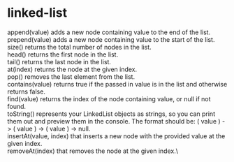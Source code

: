 # linked-list

append(value) adds a new node containing value to the end of the list.\
prepend(value) adds a new node containing value to the start of the list.\
size() returns the total number of nodes in the list.\
head() returns the first node in the list.\
tail() returns the last node in the list.\
at(index) returns the node at the given index.\
pop() removes the last element from the list.\
contains(value) returns true if the passed in value is in the list and otherwise returns false.\
find(value) returns the index of the node containing value, or null if not found.\
toString() represents your LinkedList objects as strings, so you can print them out and preview them in the console. The format should be: ( value ) -> ( value ) -> ( value ) -> null.\
insertAt(value, index) that inserts a new node with the provided value at the given index.\
removeAt(index) that removes the node at the given index.\
